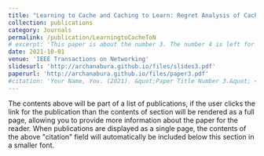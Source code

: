 ```yaml
---
title: "Learning to Cache and Caching to Learn: Regret Analysis of Caching Algorithms, Archana Bura, Desik Rengarajan, Dileep Kalathil, Srinivas Shakkottai, Jean-Francois Chamberland-Tremblay"
collection: publications
category: Journals
permalink: /publication/LearningtoCacheToN
# excerpt: 'This paper is about the number 3. The number 4 is left for future work.'
date: 2021-10-01
venue: 'IEEE Transactions on Networking'
slidesurl: 'http://archanabura.github.io/files/slides3.pdf'
paperurl: 'http://archanabura.github.io/files/paper3.pdf'
#citation: 'Your Name, You. (2021). &quot;Paper Title Number 3.&quot; <i>Journal 1</i>. 1(3).'
---
```


The contents above will be part of a list of publications, if the user clicks the link for the publication than the contents of section will be rendered as a full page, allowing you to provide more information about the paper for the reader. When publications are displayed as a single page, the contents of the above "citation" field will automatically be included below this section in a smaller font.
